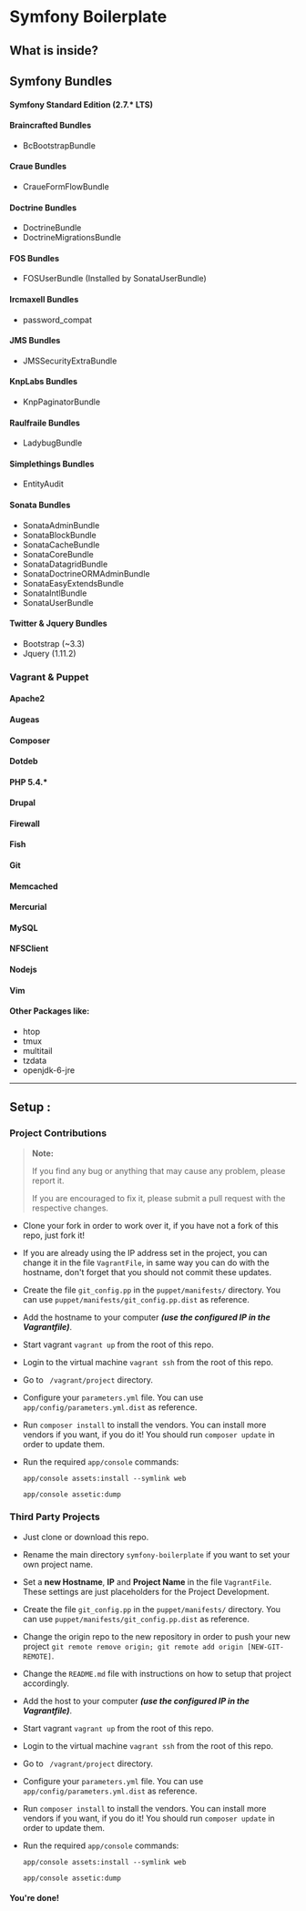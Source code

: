 Symfony Boilerplate
===================

## What is inside?

## Symfony Bundles

#### Symfony Standard Edition (2.7.* LTS)

#### Braincrafted Bundles

* BcBootstrapBundle

#### Craue Bundles

* CraueFormFlowBundle

#### Doctrine Bundles

* DoctrineBundle
* DoctrineMigrationsBundle

#### FOS Bundles

* FOSUserBundle (Installed by SonataUserBundle)

#### Ircmaxell Bundles

* password_compat

#### JMS Bundles

* JMSSecurityExtraBundle

#### KnpLabs Bundles

* KnpPaginatorBundle

#### Raulfraile Bundles

* LadybugBundle

#### Simplethings Bundles

* EntityAudit

#### Sonata Bundles

* SonataAdminBundle
* SonataBlockBundle
* SonataCacheBundle
* SonataCoreBundle
* SonataDatagridBundle
* SonataDoctrineORMAdminBundle
* SonataEasyExtendsBundle
* SonataIntlBundle
* SonataUserBundle

#### Twitter & Jquery Bundles

* Bootstrap (~3.3)
* Jquery (1.11.2)

### Vagrant & Puppet

#### Apache2
#### Augeas
#### Composer
#### Dotdeb
#### PHP 5.4.*
#### Drupal
#### Firewall
#### Fish
#### Git
#### Memcached
#### Mercurial
#### MySQL
#### NFSClient
#### Nodejs
#### Vim
#### Other Packages like:

- htop
- tmux
- multitail
- tzdata
- openjdk-6-jre

---

Setup :
-------

### Project Contributions

> **Note:**
>
> If you find any bug or anything that may cause any problem, please report it.
>
> If you are encouraged to fix it, please submit a pull request with the respective changes.

- Clone your fork in order to work over it, if you have not a fork of this repo, just fork it!

- If you are already using the IP address set in the project, you can change it in the file ```VagrantFile```, in same way you can do with the hostname, don't forget that you should not commit these updates.

- Create the file ```git_config.pp``` in the ```puppet/manifests/``` directory. You can use ```puppet/manifests/git_config.pp.dist``` as reference.

- Add the hostname to your computer _**(use the configured IP in the Vagrantfile)**_.

- Start vagrant ```vagrant up``` from the root of this repo.

- Login to the virtual machine ```vagrant ssh``` from the root of this repo.

- Go to ``` /vagrant/project``` directory.

- Configure your ```parameters.yml``` file. You can use ```app/config/parameters.yml.dist``` as reference.

- Run ```composer install``` to install the vendors. You can install more vendors if you want, if you do it! You should run ```composer update``` in order to update them.

- Run the required ```app/console``` commands:

    ```app/console assets:install --symlink web```

    ```app/console assetic:dump```

### Third Party Projects

* Just clone or download this repo.

* Rename the main directory ```symfony-boilerplate``` if you want to set your own project name.

* Set a **new Hostname**, **IP** and **Project Name** in the file ```VagrantFile```. These settings are just placeholders for the Project Development.

* Create the file ```git_config.pp``` in the ```puppet/manifests/``` directory. You can use ```puppet/manifests/git_config.pp.dist``` as reference.

* Change the origin repo to the new repository in order to push your new project ```git remote remove origin; git remote add origin [NEW-GIT-REMOTE]```.

* Change the ```README.md``` file with instructions on how to setup that project accordingly.

* Add the host to your computer _**(use the configured IP in the Vagrantfile)**_.

* Start vagrant ```vagrant up``` from the root of this repo.

* Login to the virtual machine ```vagrant ssh``` from the root of this repo.

* Go to ``` /vagrant/project``` directory.

* Configure your ```parameters.yml``` file. You can use ```app/config/parameters.yml.dist``` as reference.

* Run ```composer install``` to install the vendors. You can install more vendors if you want, if you do it! You should run ```composer update``` in order to update them.

* Run the required ```app/console``` commands:

    ```app/console assets:install --symlink web```

    ```app/console assetic:dump```

#### You're done!
